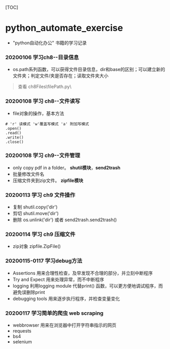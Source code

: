 [TOC]
# python_automate_exercise
- "python自动化办公" 书籍的学习记录
### 20200106 学习ch8--目录信息
- os.path系列函数，可以获得文件目录信息，dir和base的区别；可以建立新的文件夹；判定文件/夹是否存在；读取文件夹大小
> 查看 ch8Files\\filePath.py\
### 20200108 学习 ch8--文件读写
- file对象的操作，基本方法
```
# 'r' 读模式 'w'覆盖写模式 'a' 附加写模式
.open()
.read()
.write()
.close()

```
### 20200108 学习 ch9--文件管理
- only copy pdf in a folder。 **shutil模块**，**send2trash**
- 批量修改文件名 
- 压缩文件夹到zip文件。  **zipfile模块**

### 20200113 学习 ch9 文件操作 
- 复制 shutil.copy('dir')
- 剪切 shutil.move('dir')
- 删除 os.unlink('dir')  或者 send2trash.send2trash()
### 20200114 学习 ch9 压缩文件
- zip对象 zipfile.ZipFile()

### 20200115-0117 学习debug方法
- Assertions 用来合理性检查，及早发现不合理的部分，并立刻中断程序
- Try and Expect 用来处理异常，而不中断程序
- logging  利用logging module 代替print() 函数，可以更方便地调试程序，而避免误删除print
- debugging tools 用来逐步执行程序，并检查变量变化
### 20200117 学习简单的爬虫 web scraping
- webbrowser 用来在浏览器中打开字符串指示的网页
- requests
- bs4
- selenium
